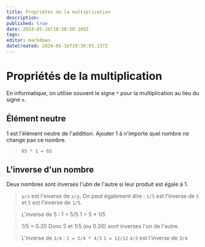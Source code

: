 ```yaml
---
title: Propriétés de la multiplication
description: 
published: true
date: 2024-05-16T10:50:50.109Z
tags: 
editor: markdown
dateCreated: 2024-05-16T10:36:03.137Z
---
```


# Propriétés de la multiplication

En informatique, on utilise souvent le signe `*` pour la multiplication au lieu du signe `x`.

## Élément neutre

1 est l'élément neutre de l'addition. Ajouter 1 à n'importe quel nombre ne change pas ce nombre.

> `65 * 1 = 65`

## L'inverse d'un nombre

Deux nombres sont inverses l'ubn de l'autre si leur produit est égale à 1.

> `y/x` est l'inverse de `x/y`; On peut également dire : `1/5` est l'inverse de `5` et `5` est l'inverse de `1/5`.

> L'inverse de 5 :
> 1 = 5/5
> 1 = 5 * 1/5
>
> 1/5 = 0.20
> Donc 5 et 1/5 (ou 0.20) sont inverses l'un de l'autre.


> L'inverse de `3/4` :
> `1 = 3/4 * 4/3`
> `1 = 12/12`
> `4/3` est l'inverse de `3/4`